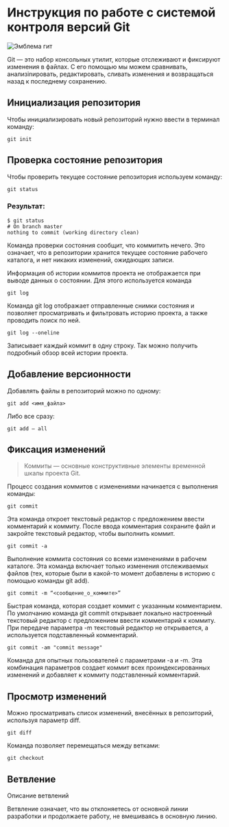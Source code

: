# **Инструкция по работе с системой контроля версий Git**
![Эмблема гит](image.png)

Git — это набор консольных утилит, которые отслеживают и фиксируют изменения в файлах. С его помощью мы можем сравнивать, анализinировать, редактировать, сливать изменения и возвращаться назад к последнему сохранению. 
 
## Инициализация репозитория

Чтобы инициализировать новый репозиторий нужно ввести в терминал команду:

    git init

## Проверка состояние репозитория

Чтобы проверить текущее состояние репозитория используем команду:

    git status

### Результат:

    $ git status
    # On branch master
    nothing to commit (working directory clean)

Команда проверки состояния сообщит, что коммитить нечего. Это означает, что в репозитории хранится текущее состояние рабочего каталога, и нет никаких изменений, ожидающих записи.

 Информация об истории коммитов проекта не отображается при выводе данных о состоянии. Для этого используется команда 
 
    git log

Команда git log отображает отправленные снимки состояния и позволяет просматривать и фильтровать историю проекта, а также проводить поиск по ней.

    git log --oneline

Записывает каждый коммит в одну строку. Так можно получить подробный обзор всей истории проекта.



## Добавление версионности 

Добавлять файлы в репозиторий можно по одному:

    git add <имя_файла>

Либо все сразу:

    git add — all



## Фиксация изменений 

>Коммиты — основные конструктивные элементы временной шкалы проекта Git.

Процесс создания коммитов с изменениями начинается с выполнения команды:

    git commit

Эта команда откроет текстовый редактор с предложением ввести комментарий к коммиту. После ввода комментария сохраните файл и закройте текстовый редактор, чтобы выполнить коммит.

    git commit -a

Выполнение коммита состояния со всеми изменениями в рабочем каталоге. Эта команда включает только изменения отслеживаемых файлов (тех, которые были в какой-то момент добавлены в историю с помощью команды git add).

    git commit -m “<сообщение_о_коммите>”

Быстрая команда, которая создает коммит с указанным комментарием. По умолчанию команда git commit открывает локально настроенный текстовый редактор с предложением ввести комментарий к коммиту. При передаче параметра -m текстовый редактор не открывается, а используется подставленный комментарий.

    git commit -am "commit message"

Команда для опытных пользователей с параметрами -a и -m. Эта комбинация параметров создает коммит всех проиндексированных изменений и добавляет к коммиту подставленный комментарий.

## Просмотр изменений
Можно просматривать список изменений, внесённых в репозиторий, используя параметр diff.

    git diff


Команда позволяет перемещаться между ветками:

    git checkout

## Ветвление

Описание ветвлений

Ветвление означает, что вы отклоняетесь от основной линии разработки и продолжаете работу, не вмешиваясь в основную линию.